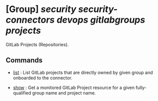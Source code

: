 # [Group] _security security-connectors devops gitlabgroups projects_

GitLab Projects (Repositories).

## Commands

- [list](/Commands/security/security-connectors/devops/gitlabgroups/projects/_list.md)
: List GitLab projects that are directly owned by given group and onboarded to the connector.

- [show](/Commands/security/security-connectors/devops/gitlabgroups/projects/_show.md)
: Get a monitored GitLab Project resource for a given fully-qualified group name and project name.
